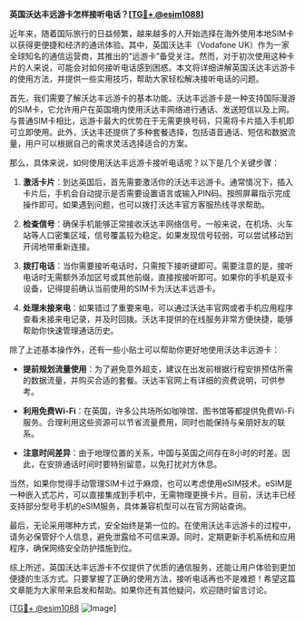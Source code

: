 **英国沃达丰远游卡怎样接听电话？[[TG💪+ @esim1088](https://t.me/s/esim1088)]**

近年来，随着国际旅行的日益频繁，越来越多的人开始选择在海外使用本地SIM卡以获得更便捷和经济的通讯体验。其中，英国沃达丰（Vodafone UK）作为一家全球知名的通信运营商，其推出的“远游卡”备受关注。然而，对于初次使用这种卡片的人来说，可能会对如何接听电话感到困惑。本文将详细讲解英国沃达丰远游卡的使用方法，并提供一些实用技巧，帮助大家轻松解决接听电话的问题。

首先，我们需要了解沃达丰远游卡的基本功能。沃达丰远游卡是一种支持国际漫游的SIM卡，它允许用户在英国境内使用沃达丰网络进行通话、发送短信以及上网。与普通SIM卡相比，远游卡最大的优势在于无需更换号码，只需将卡片插入手机即可立即使用。此外，沃达丰还提供了多种套餐选择，包括语音通话、短信和数据流量，用户可以根据自己的需求灵活选择适合的方案。

那么，具体来说，如何使用沃达丰远游卡接听电话呢？以下是几个关键步骤：

1. **激活卡片**：到达英国后，首先需要激活你的沃达丰远游卡。通常情况下，插入卡片后，手机会自动提示是否需要设置语言或输入PIN码。按照屏幕指示完成操作即可。如果遇到问题，也可以拨打沃达丰官方客服热线寻求帮助。

2. **检查信号**：确保手机能够正常接收沃达丰网络信号。一般来说，在机场、火车站等人口密集区域，信号覆盖较为稳定。如果发现信号较弱，可以尝试移动到开阔地带重新连接。

3. **拨打电话**：当你需要接听电话时，只需按下接听键即可。需要注意的是，接听电话时无需额外添加区号或其他前缀，直接按接听即可。如果你的手机是双卡设备，记得提前确认当前使用的SIM卡为沃达丰远游卡。

4. **处理未接来电**：如果错过了重要来电，可以通过沃达丰官网或者手机应用程序查看未接来电记录，并及时回拨。沃达丰提供的在线服务非常方便快捷，能够帮助你快速管理通话历史。

除了上述基本操作外，还有一些小贴士可以帮助你更好地使用沃达丰远游卡：

- **提前规划流量使用**：为了避免意外超支，建议在出发前根据行程安排预估所需的数据流量，并购买合适的套餐。沃达丰官网上有详细的资费说明，可供参考。
  
- **利用免费Wi-Fi**：在英国，许多公共场所如咖啡馆、图书馆等都提供免费Wi-Fi服务。合理利用这些资源可以节省流量费用，同时也能保持与亲朋好友的联系。

- **注意时间差异**：由于地理位置的关系，中国与英国之间存在8小时的时差。因此，在安排通话时间时要特别留意，以免打扰对方休息。

当然，如果你觉得手动管理SIM卡过于麻烦，也可以考虑使用eSIM技术。eSIM是一种嵌入式芯片，可以直接集成到手机中，无需物理更换卡片。目前，沃达丰已经支持部分型号手机的eSIM服务，具体兼容机型可以在官方网站查询。

最后，无论采用哪种方式，安全始终是第一位的。在使用沃达丰远游卡的过程中，请务必保管好个人信息，避免泄露给不可信来源。同时，定期更新手机系统和应用程序，确保网络安全防护措施到位。

综上所述，英国沃达丰远游卡不仅提供了优质的通信服务，还能让用户体验到更加便捷的生活方式。只要掌握了正确的使用方法，接听电话再也不是难题！希望这篇文章能为大家带来启发和帮助。如果你还有其他疑问，欢迎随时留言讨论。

[[TG💪+ @esim1088](https://t.me/s/esim1088) ![Image](https://i.postimg.cc/4NQfJmqS/Snipaste-2025-05-13-00-14-12.png)]